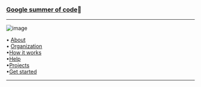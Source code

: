 
   ### [Google summer of code](https://summerofcode.withgoogle.com/)💎                    
   
   --------------------------------------------------------------------------------------------------------------------------------------------------           
   
   ![image](https://user-images.githubusercontent.com/85113970/135738988-4c9f48de-a4c1-4965-8f49-944f4dc28b6b.png)

   • [About](https://summerofcode.withgoogle.com/about/)              
   • [Organization](https://summerofcode.withgoogle.com/organizations/?sp-page=2)                                             
   •[How it works](https://summerofcode.withgoogle.com/how-it-works/)                                       
   •[Help](https://summerofcode.withgoogle.com/help/)                                             
   •[Projects](https://summerofcode.withgoogle.com/projects/)                                                        
   •[Get started](https://summerofcode.withgoogle.com/get-started/)                                  
   
   -----------------------------------------------------------------------------------------------------------------------------------------------------   
   
